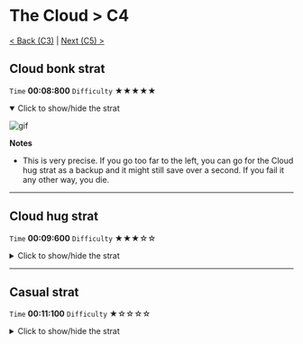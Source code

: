 # The Cloud > C4

[< Back (C3)](https://github.com/Doublevil/scbspeedrun/blob/main/levels/C/C3.md) | [Next (C5) >](https://github.com/Doublevil/scbspeedrun/blob/main/levels/C/C5.md)

## Cloud bonk strat

`Time` **00:08:800** `Difficulty` ★★★★★
<details open>
  <summary>Click to show/hide the strat</summary>

  ![gif](https://github.com/Doublevil/scbspeedrun/blob/main/media/levels/C/C4_CloudBonk.webp)

  **Notes**
  - This is very precise. If you go too far to the left, you can go for the Cloud hug strat as a backup and it might still save over a second. If you fail it any other way, you die.
</details>

---
## Cloud hug strat

`Time` **00:09:600** `Difficulty` ★★★☆☆
<details>
  <summary>Click to show/hide the strat</summary>

  ![gif](https://github.com/Doublevil/scbspeedrun/blob/main/media/levels/C/C4_CloudHug.webp)

  **Notes**
  - This can be used as a backup to recover from failing the cloud bonk strat in some cases.
  - The timing to get the wall jump on the side of the cloud seems to vary wildly and can be pretty precise at times, so make sure you buffer it right before touching the cloud.
</details>

---
## Casual strat

`Time` **00:11:100** `Difficulty` ★☆☆☆☆
<details>
  <summary>Click to show/hide the strat</summary>

  ![gif](https://github.com/Doublevil/scbspeedrun/blob/main/media/levels/C/C4_Casual.webp)

  **Notes**
  - No one's gonna blame you if you don't feel like attempting the other strats on that one.
</details>
